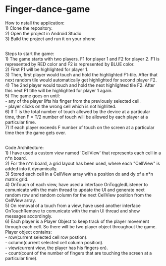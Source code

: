 # Finger-dance-game

How to nstall the application:
<br/>1) Clone the repository.
<br/>2) Open the project in Android Studio
<br/>3) Build the project and run it on your phone

<br/>Steps to start the game:
<br/>1) The game starts with two players. F1 for player 1 and F2 for player 2. F1 is represented by RED color and F2 is represented by BLUE color.
<br/>2) First F1 will be highlighted for player 1.
<br/>3) Then, first player would touch and hold the highlighted F1-tile. After that next random tile would automatically get highlighted for second player F2.
<br/>4) The 2nd player would touch and hold the next highlighted tile F2. After this next F1 title will be highlighted for player 1 again. 
<br/>5) The game goes on until:
  <br/>- any of the player lifts his finger from the previously selected cell.
  <br/>- player clicks on the wrong cell which is not highlited.
<br/>6) If T is the total number of touch allowed by the device at a particular time, then F = T/2 number of touch will be allowed by each player at a particular time.
<br/>7) If each player exceeds F number of touch on the screen at a particular time then the game gets over.

<br/>Code Architecture:
<br/>1) I have used a custom view named 'CellView' that represents each cell in a n\*n board.
<br/>2) For the n\*n board, a grid layout has been used, where each "CellView" is added into it dynamically.
<br/>3) Stored each cell in a CellView array with a position dx and dy of a n\*n matrix grid.
<br/>4) OnTouch of each view, have used a interface OnToggledListener to comunicate with the main thread to update the UI and generate next random row and random column for the next CellView position from the CellView array.
<br/>5) On removal of a touch from a view, have used another interface OnTouchRemove to comunicate with the main UI thread and show messages accordingly.
<br/>6) Each player is a Player Object to keep track of the player movement through each cell. So there will be two player object throughout the game.
Player object contains:
  <br/>- row(current selected cell row postion).
  <br/>- column(current selected cell column position).
  <br/>- view(current view, the player has his fingers on).
  <br/>- count(count of the number of fingers that are touching the screen at a particular time).
  



